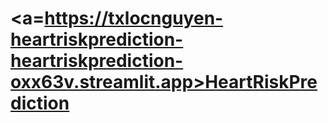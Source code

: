 # <a=https://txlocnguyen-heartriskprediction-heartriskprediction-oxx63v.streamlit.app>HeartRiskPrediction</a>
